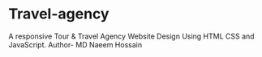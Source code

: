 # Travel-agency
A responsive Tour &amp; Travel Agency Website Design Using HTML CSS and JavaScript.
Author- MD Naeem Hossain
